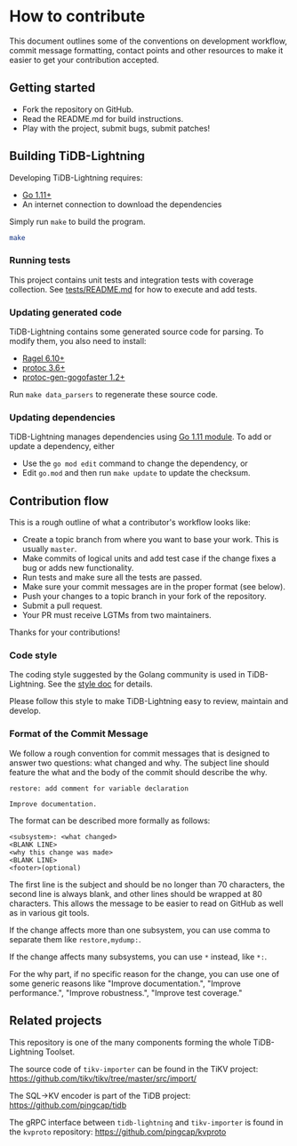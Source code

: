 # How to contribute

This document outlines some of the conventions on development workflow, commit
message formatting, contact points and other resources to make it easier to get
your contribution accepted.

## Getting started

- Fork the repository on GitHub.
- Read the README.md for build instructions.
- Play with the project, submit bugs, submit patches!

## Building TiDB-Lightning

Developing TiDB-Lightning requires:

* [Go 1.11+](http://golang.org/doc/code.html)
* An internet connection to download the dependencies

Simply run `make` to build the program.

```sh
make
```

### Running tests

This project contains unit tests and integration tests with coverage collection.
See [tests/README.md](./tests/README.md) for how to execute and add tests.

### Updating generated code

TiDB-Lightning contains some generated source code for parsing. To modify them,
you also need to install:

* [Ragel 6.10+](https://www.colm.net/open-source/ragel/)
* [protoc 3.6+](https://github.com/protocolbuffers/protobuf/releases)
* [protoc-gen-gogofaster 1.2+](https://github.com/gogo/protobuf#more-speed-and-more-generated-code)

Run `make data_parsers` to regenerate these source code.

### Updating dependencies

TiDB-Lightning manages dependencies using [Go 1.11 module](https://github.com/golang/go/wiki/Modules).
To add or update a dependency, either

* Use the `go mod edit` command to change the dependency, or
* Edit `go.mod` and then run `make update` to update the checksum.

## Contribution flow

This is a rough outline of what a contributor's workflow looks like:

- Create a topic branch from where you want to base your work. This is usually `master`.
- Make commits of logical units and add test case if the change fixes a bug or adds new functionality.
- Run tests and make sure all the tests are passed.
- Make sure your commit messages are in the proper format (see below).
- Push your changes to a topic branch in your fork of the repository.
- Submit a pull request.
- Your PR must receive LGTMs from two maintainers.

Thanks for your contributions!

### Code style

The coding style suggested by the Golang community is used in TiDB-Lightning.
See the [style doc](https://github.com/golang/go/wiki/CodeReviewComments) for details.

Please follow this style to make TiDB-Lightning easy to review, maintain and develop.

### Format of the Commit Message

We follow a rough convention for commit messages that is designed to answer two
questions: what changed and why. The subject line should feature the what and
the body of the commit should describe the why.

```
restore: add comment for variable declaration

Improve documentation.
```

The format can be described more formally as follows:

```
<subsystem>: <what changed>
<BLANK LINE>
<why this change was made>
<BLANK LINE>
<footer>(optional)
```

The first line is the subject and should be no longer than 70 characters, the
second line is always blank, and other lines should be wrapped at 80 characters.
This allows the message to be easier to read on GitHub as well as in various
git tools.

If the change affects more than one subsystem, you can use comma to separate them like `restore,mydump:`.

If the change affects many subsystems, you can use ```*``` instead, like ```*:```.

For the why part, if no specific reason for the change,
you can use one of some generic reasons like "Improve documentation.",
"Improve performance.", "Improve robustness.", "Improve test coverage."

## Related projects

This repository is one of the many components forming the whole TiDB-Lightning
Toolset.

The source code of `tikv-importer` can be found in the TiKV project:
<https://github.com/tikv/tikv/tree/master/src/import/>

The SQL→KV encoder is part of the TiDB project:
<https://github.com/pingcap/tidb>

The gRPC interface between `tidb-lightning` and `tikv-importer` is found in the
`kvproto` repository: <https://github.com/pingcap/kvproto>
